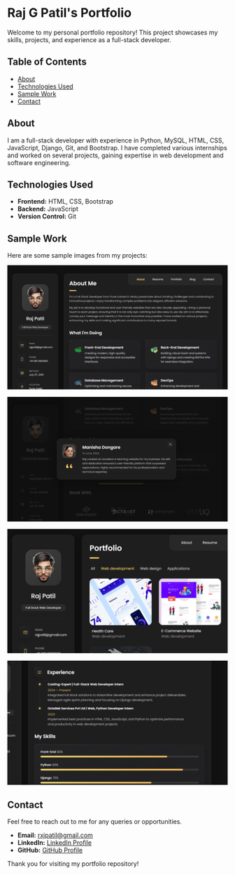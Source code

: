 # Raj G Patil's Portfolio

Welcome to my personal portfolio repository! This project showcases my skills, projects, and experience as a full-stack developer.

## Table of Contents
- [About](#about)
- [Technologies Used](#technologies-used)
- [Sample Work](#sample-work)
- [Contact](#contact)

## About
I am a full-stack developer with experience in Python, MySQL, HTML, CSS, JavaScript, Django, Git, and Bootstrap. I have completed various internships and worked on several projects, gaining expertise in web development and software engineering.

## Technologies Used
- **Frontend:** HTML, CSS, Bootstrap
- **Backend:** JavaScript
- **Version Control:** Git


## Sample Work
Here are some sample images from my projects:

![Project 1 Screenshot](img/p1.png)

![Project 2 Screenshot](img/p2.png)

![Project 3 Screenshot](img/p3.png)

![Project 3 Screenshot](img/p4.png)


## Contact
Feel free to reach out to me for any queries or opportunities.

- **Email:** [rxjpatil@gmail.com](mailto:rxjpatil@gmail.com)
- **LinkedIn:** [LinkedIn Profile](https://www.linkedin.com/in/rxjpatil/)
- **GitHub:** [GitHub Profile](https://github.com/rxjpatil)

Thank you for visiting my portfolio repository!
